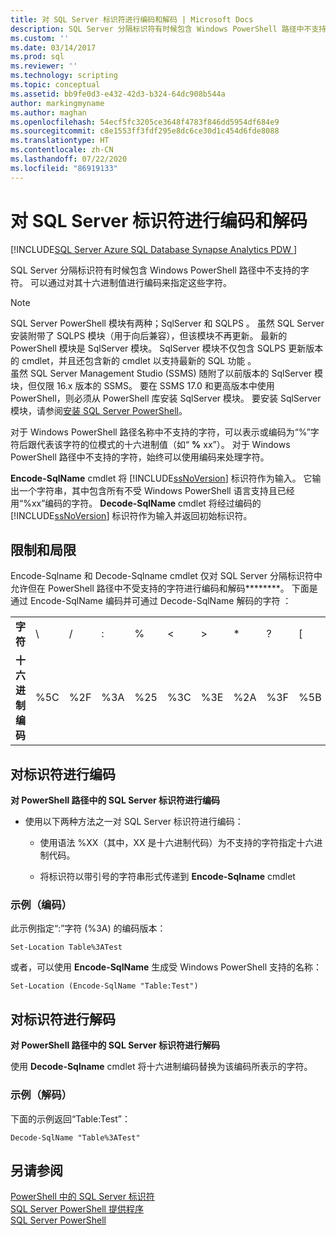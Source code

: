```yaml
---
title: 对 SQL Server 标识符进行编码和解码 | Microsoft Docs
description: SQL Server 分隔标识符有时候包含 Windows PowerShell 路径中不支持的字符。 了解如何在 SQL Server 分隔标识符中用十六进制值来表示这些字符。
ms.custom: ''
ms.date: 03/14/2017
ms.prod: sql
ms.reviewer: ''
ms.technology: scripting
ms.topic: conceptual
ms.assetid: bb9fe0d3-e432-42d3-b324-64dc908b544a
author: markingmyname
ms.author: maghan
ms.openlocfilehash: 54ecf5fc3205ce3648f4783f846dd5954df684e9
ms.sourcegitcommit: c8e1553ff3fdf295e8dc6ce30d1c454d6fde8088
ms.translationtype: HT
ms.contentlocale: zh-CN
ms.lasthandoff: 07/22/2020
ms.locfileid: "86919133"
---
```

# <a name="encode-and-decode-sql-server-identifiers"></a>对 SQL Server 标识符进行编码和解码
[!INCLUDE[SQL Server Azure SQL Database Synapse Analytics PDW ](../includes/applies-to-version/sql-asdb-asdbmi-asa-pdw.md)]

SQL Server 分隔标识符有时候包含 Windows PowerShell 路径中不支持的字符。 可以通过对其十六进制值进行编码来指定这些字符。  

> [!NOTE]
> SQL Server PowerShell 模块有两种；SqlServer 和 SQLPS 。 虽然 SQL Server 安装附带了 SQLPS 模块（用于向后兼容），但该模块不再更新。 最新的 PowerShell 模块是 SqlServer 模块。 SqlServer 模块不仅包含 SQLPS 更新版本的 cmdlet，并且还包含新的 cmdlet 以支持最新的 SQL 功能 。  
> 虽然 SQL Server Management Studio (SSMS) 随附了以前版本的 SqlServer 模块，但仅限 16.x 版本的 SSMS。 要在 SSMS 17.0 和更高版本中使用 PowerShell，则必须从 PowerShell 库安装 SqlServer 模块。
> 要安装 SqlServer 模块，请参阅[安装 SQL Server PowerShell](download-sql-server-ps-module.md)。
  
  
对于 Windows PowerShell 路径名称中不支持的字符，可以表示或编码为“%”字符后跟代表该字符的位模式的十六进制值（如“ **%** xx”）。 对于 Windows PowerShell 路径中不支持的字符，始终可以使用编码来处理字符。  
  
 **Encode-SqlName** cmdlet 将 [!INCLUDE[ssNoVersion](../includes/ssnoversion-md.md)] 标识符作为输入。 它输出一个字符串，其中包含所有不受 Windows PowerShell 语言支持且已经用“%xx”编码的字符。 **Decode-SqlName** cmdlet 将经过编码的 [!INCLUDE[ssNoVersion](../includes/ssnoversion-md.md)] 标识符作为输入并返回初始标识符。  
  
##  <a name="limitations-and-restrictions"></a><a name="LimitationsRestrictions"></a> 限制和局限  
 Encode-Sqlname 和 Decode-Sqlname cmdlet 仅对 SQL Server 分隔标识符中允许但在 PowerShell 路径中不受支持的字符进行编码和解码********。 下面是通过 Encode-SqlName 编码并可通过 Decode-SqlName 解码的字符 ：  
  
|||||||||||||  
|-|-|-|-|-|-|-|-|-|-|-|-|  
|**字符**|\ |/|:|%|\<|>|*|?|[|]|&#124;|  
|**十六进制编码**|%5C|%2F|%3A|%25|%3C|%3E|%2A|%3F|%5B|%5D|%7C|  
  
##  <a name="encoding-an-identifier"></a><a name="EncodeIdent"></a> 对标识符进行编码  
 **对 PowerShell 路径中的 SQL Server 标识符进行编码**  
  
-   使用以下两种方法之一对 SQL Server 标识符进行编码：  
  
    -   使用语法 %XX（其中，XX 是十六进制代码）为不支持的字符指定十六进制代码。  
  
    -   将标识符以带引号的字符串形式传递到 **Encode-Sqlname** cmdlet  
  
### <a name="examples-encoding"></a>示例（编码）  
 此示例指定“:”字符 (%3A) 的编码版本：  
  
```  
Set-Location Table%3ATest  
```  
  
 或者，可以使用 **Encode-SqlName** 生成受 Windows PowerShell 支持的名称：  
  
```  
Set-Location (Encode-SqlName "Table:Test")  
```  
  
##  <a name="decoding-an-identifier"></a><a name="DecodeIdent"></a> 对标识符进行解码  
 **对 PowerShell 路径中的 SQL Server 标识符进行解码**  
  
 使用 **Decode-Sqlname** cmdlet 将十六进制编码替换为该编码所表示的字符。  
  
### <a name="examples-decoding"></a>示例（解码）  
 下面的示例返回“Table:Test”：  
  
```  
Decode-SqlName "Table%3ATest"  
```  
  
## <a name="see-also"></a>另请参阅  
 [PowerShell 中的 SQL Server 标识符](sql-server-identifiers-in-powershell.md)   
 [SQL Server PowerShell 提供程序](sql-server-powershell-provider.md)   
 [SQL Server PowerShell](sql-server-powershell.md)  
  
  
